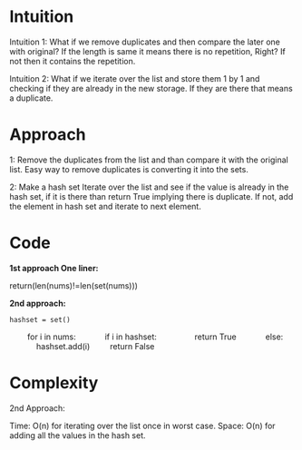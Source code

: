 # **Intuition**
Intuition 1:
What if we remove duplicates and then compare the later one with original?
If the length is same it means there is no repetition, Right?
If not then it contains the repetition.

Intuition 2:
What if we iterate over the list and store them 1 by 1 and checking if they are already in the new storage. If they are there that means a duplicate.

# **Approach**
1:
Remove the duplicates from the list and than compare it with the original list.
Easy way to remove duplicates is converting it into the sets.

2:
Make a hash set
Iterate over the list and see if the value is already in the hash set, if it is there than return True implying there is duplicate.
If not, add the element in hash set and iterate to next element.

# **Code**

**1st approach
One liner:**

return(len(nums)!=len(set(nums)))

**2nd approach:**

	hashset = set()
        for i in nums:
            if i in hashset:
                return True
            else:
                hashset.add(i)
        return False

# **Complexity**

2nd Approach:

Time: O(n) for iterating over the list once in worst case.
Space: O(n) for adding all the values in the hash set.